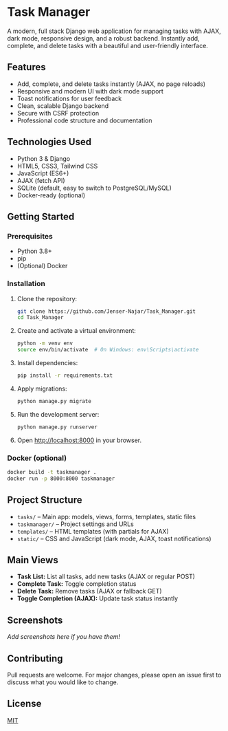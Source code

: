 # Task Manager

A modern, full stack Django web application for managing tasks with AJAX, dark mode, responsive design, and a robust backend. Instantly add, complete, and delete tasks with a beautiful and user-friendly interface.

## Features

- Add, complete, and delete tasks instantly (AJAX, no page reloads)
- Responsive and modern UI with dark mode support
- Toast notifications for user feedback
- Clean, scalable Django backend
- Secure with CSRF protection
- Professional code structure and documentation

## Technologies Used

- Python 3 & Django
- HTML5, CSS3, Tailwind CSS
- JavaScript (ES6+)
- AJAX (fetch API)
- SQLite (default, easy to switch to PostgreSQL/MySQL)
- Docker-ready (optional)

## Getting Started

### Prerequisites

- Python 3.8+
- pip
- (Optional) Docker

### Installation

1. Clone the repository:
   ```bash
   git clone https://github.com/Jenser-Najar/Task_Manager.git
   cd Task_Manager
   ```

2. Create and activate a virtual environment:
   ```bash
   python -m venv env
   source env/bin/activate  # On Windows: env\Scripts\activate
   ```

3. Install dependencies:
   ```bash
   pip install -r requirements.txt
   ```

4. Apply migrations:
   ```bash
   python manage.py migrate
   ```

5. Run the development server:
   ```bash
   python manage.py runserver
   ```

6. Open [http://localhost:8000](http://localhost:8000) in your browser.

### Docker (optional)

```bash
docker build -t taskmanager .
docker run -p 8000:8000 taskmanager
```

## Project Structure

- `tasks/` – Main app: models, views, forms, templates, static files
- `taskmanager/` – Project settings and URLs
- `templates/` – HTML templates (with partials for AJAX)
- `static/` – CSS and JavaScript (dark mode, AJAX, toast notifications)

## Main Views

- **Task List:** List all tasks, add new tasks (AJAX or regular POST)
- **Complete Task:** Toggle completion status
- **Delete Task:** Remove tasks (AJAX or fallback GET)
- **Toggle Completion (AJAX):** Update task status instantly

## Screenshots

_Add screenshots here if you have them!_

## Contributing

Pull requests are welcome. For major changes, please open an issue first to discuss what you would like to change.

## License

[MIT](LICENSE)
